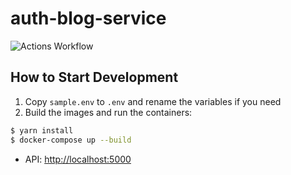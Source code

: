 # auth-blog-service

![Actions Workflow](https://github.com/joaomarcuslf/auth-blog-service/workflows/go/badge.svg)

## How to Start Development

1. Copy ```sample.env``` to ```.env``` and rename the variables if you need
2. Build the images and run the containers:

```sh
$ yarn install
$ docker-compose up --build
```

- API: [http://localhost:5000](http://localhost:5000)
